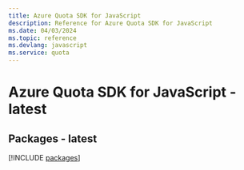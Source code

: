 ```yaml
---
title: Azure Quota SDK for JavaScript
description: Reference for Azure Quota SDK for JavaScript
ms.date: 04/03/2024
ms.topic: reference
ms.devlang: javascript
ms.service: quota
---
```

# Azure Quota SDK for JavaScript - latest
## Packages - latest
[!INCLUDE [packages](quota-index.md)]